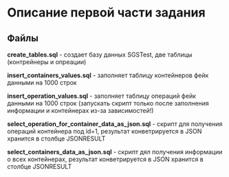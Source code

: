 # Описание первой части задания

## Файлы

**create_tables.sql** - создает базу данных SGSTest, две таблицы (контрейнеры и опреации)

**insert_containers_values.sql** - заполняет таблицу контейнеров фейк данными на 1000 строк

**insert_operation_values.sql** - заполняет таблицу операций фейк данными на 1000 строк (запускать скрипт только после заполнения информации и контейнерах из-за зависимостей!)

**select_operation_for_container_data_as_json.sql** - скрипт для получения операций контейнера под id=1, результат конветрируется в JSON хранится в столбце JSONRESULT

**select_containers_data_as_json.sql** - скрипт дял получения информации о всех контейнерах, результат конветрируется в JSON хранится в столбце JSONRESULT